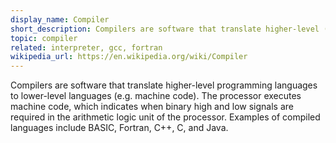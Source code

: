 ```yaml
---
display_name: Compiler
short_description: Compilers are software that translate higher-level (more human readable) programming languages to lower-level languages (e.g. machine code).
topic: compiler
related: interpreter, gcc, fortran
wikipedia_url: https://en.wikipedia.org/wiki/Compiler
---
```

Compilers are software that translate higher-level programming languages to lower-level languages (e.g. machine code). The processor executes machine code, which indicates when binary high and low signals are required in the arithmetic logic unit of the processor. Examples of compiled languages include BASIC, Fortran, C++, C, and Java.
